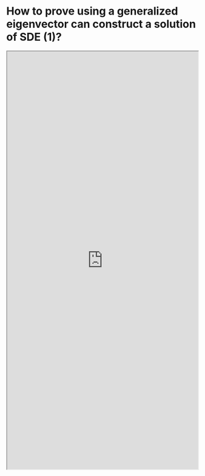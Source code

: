 # How to prove using a generalized eigenvector can construct a solution of SDE (1)?


<!--more-->

<iframe src="https://linn-guo.github.io/pdf/SecondSolution_GeneralizedEigenvector1.pdf" height="1100px" width="100%"></iframe>


<!-- ## Credit: -->

